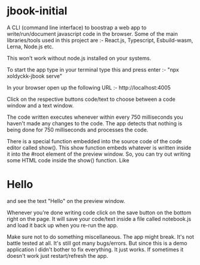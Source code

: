 # jbook-initial
A CLI (command line interface) to boostrap a web app to write/run/document javascript code in the browser.
Some of the main libraries/tools used in this project are :- React.js, Typescript, Esbuild-wasm, Lerna, Node.js etc.

This won't work without node.js installed on your systems.

To start the app type in your terminal type this and press enter :- "npx xoldyckk-jbook serve"

In your browser open up the following URL :- http://localhost:4005

Click on the respective buttons code/text to choose between a code window and a text window.

The code written executes whenever within every 750 milliseconds you haven't made any changes to the code.
The app detects that nothing is being done for 750 milliseconds and processes the code.

There is a special function embedded into the source code of the code editor called show().
This show function embeds whatever is written inside it into the #root element of the preview window.
So, you can try out writing some HTML code inside the show() function.
Like <h1>Hello</h1> and see the text "Hello" on the preview window.

Whenever you're done writing code click on the save button on the bottom right on the page.
It will save your code/text inside a file called notebook.js and load it back up when you re-run the app.

Make sure not to do something miscellaneous. The app might break. It's not battle tested at all. It's still got many bugs/errors.
But since this is a demo application I didn't bother to fix everything. It just works.
If sometimes it doesn't work just restart/refresh the app.
